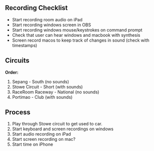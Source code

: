 ## Recording Checklist
- Start recording room audio on iPad
- Start recording windows screen in OBS
- Start recording windows mouse/keystrokes on command prompt
- Check that user can hear windows and macbook with synthesis
- Screen record macos to keep track of changes in sound (check with timestamps)

## Circuits
**Order:**
1. Sepang - South (no sounds)
2. Stowe Circuit - Short (with sounds)
3. RaceRoom Raceway - National (no sounds)
4. Portimao - Club (with sounds)

## Process
1. Play through Stowe circuit to get used to car.
2. Start keyboard and screen recordings on windows
3. Start audio recording on iPad
4. Start screen recording on mac?
5. Start time on iPhone
